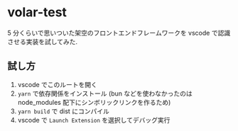 # volar-test

5 分くらいで思いついた架空のフロントエンドフレームワークを vscode で認識させる実装を試してみた.

## 試し方

1. vscode でこのルートを開く
2. `yarn` で依存関係をインストール (bun などを使わなかったのは node_modules 配下にシンボリックリンクを作るため)
3. `yarn build` で dist にコンパイル
4. vscode で `Launch Extension` を選択してデバッグ実行
